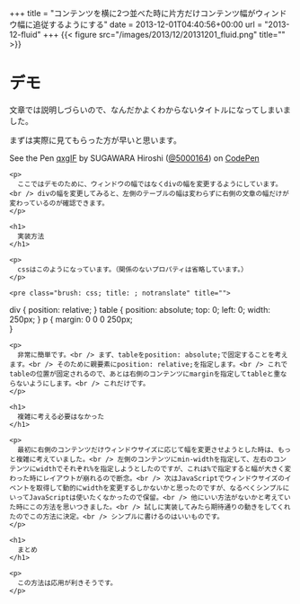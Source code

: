 +++
title = "コンテンツを横に2つ並べた時に片方だけコンテンツ幅がウィンドウ幅に追従するようにする"
date = 2013-12-01T04:40:56+00:00
url = "2013-12-fluid"
+++
{{< figure src="/images/2013/12/20131201_fluid.png" title="" >}}

# デモ

文章では説明しづらいので、なんだかよくわからないタイトルになってしまいました。
  
まずは実際に見てもらった方が早いと思います。

<div class="codepen">
  <p data-height="268" data-theme-id="2816" data-slug-hash="qxgIF" data-user="5000164" data-default-tab="result" class='codepen'>
    See the Pen <a href='http://codepen.io/5000164/pen/qxgIF'>qxgIF</a> by SUGAWARA Hiroshi (<a href='http://codepen.io/5000164'>@5000164</a>) on <a href='http://codepen.io'>CodePen</a>
  </p>
  
  <p>
    </div> 
    
    <p>
      ここではデモのために、ウィンドウの幅ではなくdivの幅を変更するようにしています。<br /> divの幅を変更してみると、左側のテーブルの幅は変わらずに右側の文章の幅だけが変わっているのが確認できます。
    </p>
    
    <h1>
      実装方法
    </h1>
    
    <p>
      cssはこのようになっています。（関係のないプロパティは省略しています。）
    </p>
    
    <pre class="brush: css; title: ; notranslate" title="">
div {
  position: relative;
}
table {
  position: absolute;
  top: 0;
  left: 0;
  width: 250px;
}
p {
  margin: 0 0 0 250px;  
}
</pre>
    
    <p>
      非常に簡単です。<br /> まず、tableをposition: absolute;で固定することを考えます。<br /> そのために親要素にposition: relative;を指定します。<br /> これでtableの位置が固定されるので、あとは右側のコンテンツにmarginを指定してtableと重ならないようにします。<br /> これだけです。
    </p>
    
    <h1>
      複雑に考える必要はなかった
    </h1>
    
    <p>
      最初に右側のコンテンツだけウィンドウサイズに応じて幅を変更させようとした時は、もっと複雑に考えていました。<br /> 左側のコンテンツにmin-widthを指定して、左右のコンテンツにwidthでそれぞれ%を指定しようとしたのですが、これは%で指定すると幅が大きく変わった時にレイアウトが崩れるので断念。<br /> 次はJavaScriptでウィンドウサイズのイベントを取得して動的にwidthを変更するしかないかと思ったのですが、なるべくシンプルにいってJavaScriptは使いたくなかったので保留。<br /> 他にいい方法がないかと考えていた時にこの方法を思いつきました。<br /> 試しに実装してみたら期待通りの動きをしてくれたのでこの方法に決定。<br /> シンプルに書けるのはいいものです。
    </p>
    
    <h1>
      まとめ
    </h1>
    
    <p>
      この方法は応用が利きそうです。
    </p>